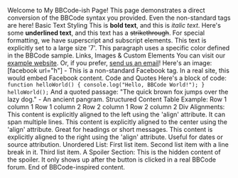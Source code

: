 Welcome to My BBCode-ish Page! This page demonstrates a direct conversion of the BBCode syntax you provided. Even the non-standard tags are here! Basic Text Styling This is **bold text**, and this is *italic text*. Here's some __underlined text__, and this text has a ~~strikethrough~~. For special formatting, we have superscript and subscript elements. This text is explicitly set to a large size '7'. This paragraph uses a specific color defined in the BBCode sample. Links, Images & Custom Elements You can visit our [example website](http://example.com). Or, if you prefer, [send us an email](mailto:feedback@example.com)! Here's an image: [facebook url="h"] - This is a non-standard Facebook tag. In a real site, this would embed Facebook content. Code and Quotes Here's a block of code: ` function helloWorld() { console.log("Hello, BBCode World!"); } helloWorld(); ` And a quoted passage: "The quick brown fox jumps over the lazy dog." - An ancient pangram. Structured Content Table Example: Row 1 column 1 Row 1 column 2 Row 2 column 1 Row 2 column 2 Div Alignments: This content is explicitly aligned to the left using the 'align' attribute. It can span multiple lines. This content is explicitly aligned to the center using the 'align' attribute. Great for headings or short messages. This content is explicitly aligned to the right using the 'align' attribute. Useful for dates or source attribution. Unordered List: First list item. Second list item with a line break in it. Third list item. A Spoiler Section: This is the hidden content of the spoiler. It only shows up after the button is clicked in a real BBCode forum. End of BBCode-inspired content.